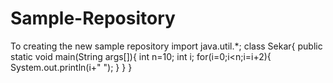 # Sample-Repository
To creating the new sample repository
import java.util.*;
class Sekar{
  public static void main(String args[]){
    int n=10; 
    int i;
    for(i=0;i<n;i=i+2){
      System.out.println(i+" ");
    }
  }
}
